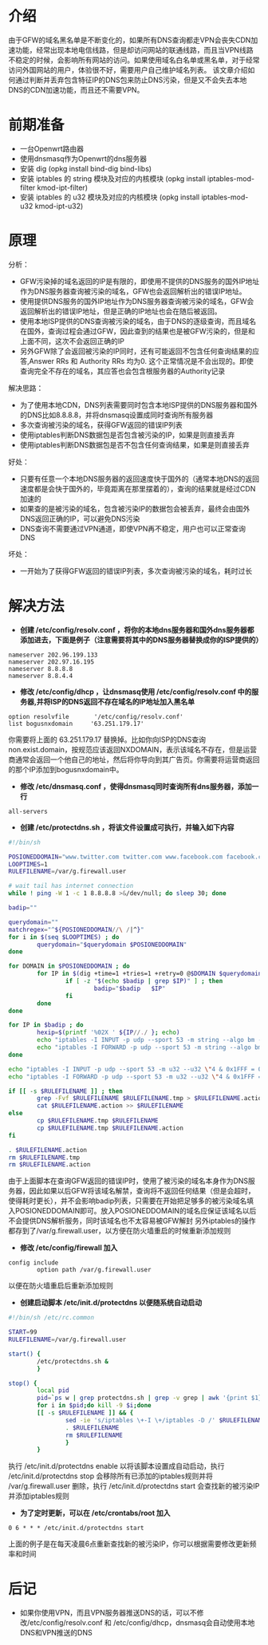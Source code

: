 # 介绍
由于GFW的域名黑名单是不断变化的，如果所有DNS查询都走VPN会丧失CDN加速功能，经常出现本地电信线路，但是却访问网站的联通线路，而且当VPN线路不稳定的时候，会影响所有网站的访问。如果使用域名白名单或黑名单，对于经常访问外国网站的用户，体验很不好，需要用户自己维护域名列表。
该文章介绍如何通过判断并丢弃包含特征IP的DNS包来防止DNS污染，但是又不会失去本地DNS的CDN加速功能，而且还不需要VPN。


# 前期准备
  * 一台Openwrt路由器
  * 使用dnsmasq作为Openwrt的dns服务器
  * 安装 dig (opkg install bind-dig bind-libs)
  * 安装 iptables 的 string 模块及对应的内核模块 (opkg install iptables-mod-filter kmod-ipt-filter)
  * 安装 iptables 的 u32 模块及对应的内核模块 (opkg install iptables-mod-u32 kmod-ipt-u32)


# 原理
分析：
 * GFW污染掉的域名返回的IP是有限的，即使用不提供的DNS服务的国外IP地址作为DNS服务器查询被污染的域名，GFW也会返回解析出的错误IP地址。
 * 使用提供DNS服务的国外IP地址作为DNS服务器查询被污染的域名，GFW会返回解析出的错误IP地址，但是正确的IP地址也会在随后被返回。
 * 使用本地ISP提供的DNS查询被污染的域名，由于DNS的逐级查询，而且域名在国外，查询过程会通过GFW，因此查到的结果也是被GFW污染的，但是和上面不同，这次不会返回正确的IP
 * 另外GFW除了会返回被污染的IP同时，还有可能返回不包含任何查询结果的应答,Answer RRs 和 Authority RRs 均为0. 这个正常情况是不会出现的。即使查询完全不存在的域名，其应答也会包含根服务器的Authority记录

解决思路：
 * 为了使用本地CDN，DNS列表需要同时包含本地ISP提供的DNS服务器和国外的DNS比如8.8.8.8，并将dnsmasq设置成同时查询所有服务器
 * 多次查询被污染的域名，获得GFW返回的错误IP列表
 * 使用iptables判断DNS数据包是否包含被污染的IP，如果是则直接丢弃
 * 使用iptables判断DNS数据包是否不包含任何查询结果，如果是则直接丢弃

好处：
 * 只要有任意一个本地DNS服务器的返回速度快于国外的（通常本地DNS的返回速度都是会快于国外的，毕竟距离在那里摆着的），查询的结果就是经过CDN加速的
 * 如果查的是被污染的域名，包含被污染IP的数据包会被丢弃，最终会由国外DNS返回正确的IP，可以避免DNS污染
 * DNS查询不需要通过VPN通道，即使VPN再不稳定，用户也可以正常查询DNS

坏处：
 * 一开始为了获得GFW返回的错误IP列表，多次查询被污染的域名，耗时过长

# 解决方法
 * **创建 /etc/config/resolv.conf ，将你的本地dns服务器和国外dns服务器都添加进去，下面是例子（注意需要将其中的DNS服务器替换成你的ISP提供的）**

```
nameserver 202.96.199.133
nameserver 202.97.16.195
nameserver 8.8.8.8
nameserver 8.8.4.4
```

 * **修改 /etc/config/dhcp ，让dnsmasq使用 /etc/config/resolv.conf 中的服务器,并将ISP的DNS返回不存在域名的IP地址加入黑名单**

```
option resolvfile       '/etc/config/resolv.conf'
list bogusnxdomain     '63.251.179.17'
```

 你需要将上面的 63.251.179.17 替换掉。比如你向ISP的DNS查询 non.exist.domain，按规范应该返回NXDOMAIN，表示该域名不存在，但是运营商通常会返回一个他自己的地址，然后将你导向到其广告页。你需要将运营商返回的那个IP添加到bogusnxdomain中。
 * **修改 /etc/dnsmasq.conf ，使得dnsmasq同时查询所有dns服务器，添加一行**

```
all-servers
```

 * **创建 /etc/protectdns.sh ，将该文件设置成可执行，并输入如下内容**

```bash
#!/bin/sh

POSIONEDDOMAIN="www.twitter.com twitter.com www.facebook.com facebook.com www.youtube.com youtube.com encrypted.google.com plus.google.com www.appspot.com appspot.com www.openvpn.net openvpn.net forums.openvpn.net svn.openvpn.net shell.cjb.net"
LOOPTIMES=1
RULEFILENAME=/var/g.firewall.user

# wait tail has internet connection
while ! ping -W 1 -c 1 8.8.8.8 >&/dev/null; do sleep 30; done

badip=""

querydomain=""
matchregex="^${POSIONEDDOMAIN//\ /|^}"
for i in $(seq $LOOPTIMES) ; do
        querydomain="$querydomain $POSIONEDDOMAIN"
done

for DOMAIN in $POSIONEDDOMAIN ; do
        for IP in $(dig +time=1 +tries=1 +retry=0 @$DOMAIN $querydomain | grep -E "$matchregex" | grep -o -E "([0-9]+\.){3}[0-9]+") ; do
                if [ -z "$(echo $badip | grep $IP)" ] ; then
                        badip="$badip   $IP"
                fi
        done
done

for IP in $badip ; do
        hexip=$(printf '%02X ' ${IP//./ }; echo)
        echo "iptables -I INPUT -p udp --sport 53 -m string --algo bm --hex-string \"|$hexip|\" --from 60 --to 180  -j DROP" >> $RULEFILENAME.tmp 
        echo "iptables -I FORWARD -p udp --sport 53 -m string --algo bm --hex-string \"|$hexip|\" --from 60 --to 180 -j DROP" >> $RULEFILENAME.tmp
done

echo "iptables -I INPUT -p udp --sport 53 -m u32 --u32 \"4 & 0x1FFF = 0 && 0 >> 22 & 0x3C @ 8 & 0x8000 = 0x8000 && 0 >> 22 & 0x3C @ 14 = 0\" -j DROP" >> $RULEFILENAME.tmp
echo "iptables -I FORWARD -p udp --sport 53 -m u32 --u32 \"4 & 0x1FFF = 0 && 0 >> 22 & 0x3C @ 8 & 0x8000 = 0x8000 && 0 >> 22 & 0x3C @ 14 = 0\" -j DROP" >> $RULEFILENAME.tmp

if [[ -s $RULEFILENAME ]] ; then
        grep -Fvf $RULEFILENAME $RULEFILENAME.tmp > $RULEFILENAME.action
        cat $RULEFILENAME.action >> $RULEFILENAME
else
        cp $RULEFILENAME.tmp $RULEFILENAME
        cp $RULEFILENAME.tmp $RULEFILENAME.action
fi

. $RULEFILENAME.action
rm $RULEFILENAME.tmp
rm $RULEFILENAME.action
```

 由于上面脚本在查询GFW返回的错误IP时，使用了被污染的域名本身作为DNS服务器，因此如果以后GFW将该域名解禁，查询将不返回任何结果（但是会超时，使得耗时更长），并不会影响badip列表，只需要在开始把足够多的被污染域名填入POSIONEDDOMAIN即可。放入POSIONEDDOMAIN的域名应保证该域名以后不会提供DNS解析服务，同时该域名也不太容易被GFW解封
 另外iptables的操作都存到了/var/g.firewall.user，以方便在防火墙重启的时候重新添加规则
 * **修改 /etc/config/firewall 加入**

```
config include
        option path /var/g.firewall.user
```

 以便在防火墙重启后重新添加规则
 * **创建启动脚本 /etc/init.d/protectdns 以便随系统自动启动**

```bash
#!/bin/sh /etc/rc.common

START=99
RULEFILENAME=/var/g.firewall.user

start() {
        /etc/protectdns.sh &
        }

stop() {
        local pid
        pid=`ps w | grep protectdns.sh | grep -v grep | awk '{print $1}'`
        for i in $pid;do kill -9 $i;done
        [[ -s $RULEFILENAME ]] && {
                sed -ie 's/iptables \+-I \+/iptables -D /' $RULEFILENAME
                . $RULEFILENAME
                rm $RULEFILENAME
                }
        }
```

 执行 /etc/init.d/protectdns enable 以将该脚本设置成自动启动，执行 /etc/init.d/protectdns stop 会移除所有已添加的iptables规则并将 /var/g.firewall.user 删除，执行 /etc/init.d/protectdns start 会查找新的被污染IP并添加iptables规则
 * **为了定时更新，可以在 /etc/crontabs/root 加入**

```
0 6 * * * /etc/init.d/protectdns start
```

 上面的例子是在每天凌晨6点重新查找新的被污染IP，你可以根据需要修改更新频率和时间

# 后记
 * 如果你使用VPN，而且VPN服务器推送DNS的话，可以不修改/etc/config/resolv.conf 和 /etc/config/dhcp，dnsmasq会自动使用本地DNS和VPN推送的DNS
